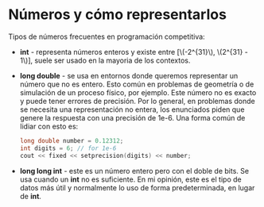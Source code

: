 # Números y cómo representarlos

Tipos de números frecuentes en programación competitiva:
+ **int** - representa números enteros y existe entre [\\(-2^{31}\\), \\(2^{31} - 1\\)], suele ser usado en la mayoria de los contextos.
+ **long double** - se usa en entornos donde queremos representar un número que no es entero. Esto común en problemas de geometría o de simulación de un proceso físico, por ejemplo. Este número no es exacto y puede tener errores de precisión. Por lo general, en problemas donde se necesita una representación no entera, los enunciados piden que genere la respuesta con una precisión de 1e-6. Una forma común de lidiar con esto es:

    ```cpp
    long double number = 0.12312;
    int digits = 6; // for 1e-6
    cout << fixed << setprecision(digits) << number;
    ```

+ **long long int** - este es un número entero pero con el doble de bits. Se usa cuando un **int** no es suficiente. En mi opinión, este es el tipo de datos más útil y normalmente lo uso de forma predeterminada, en lugar de **int**.
